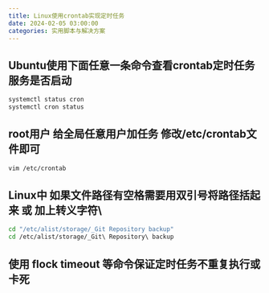 ```yaml
---
title: Linux使用crontab实现定时任务
date: 2024-02-05 03:00:00
categories: 实用脚本与解决方案
---
```


## Ubuntu使用下面任意一条命令查看crontab定时任务服务是否启动

```bash
systemctl status cron
systemctl cron status
```

## root用户 给全局任意用户加任务 修改/etc/crontab文件即可

```bash
vim /etc/crontab
```

## Linux中 如果文件路径有空格需要用双引号将路径括起来 或 加上转义字符\

```bash
cd "/etc/alist/storage/_Git Repository backup"
cd /etc/alist/storage/_Git\ Repository\ backup
```

## 使用 flock timeout 等命令保证定时任务不重复执行或卡死
